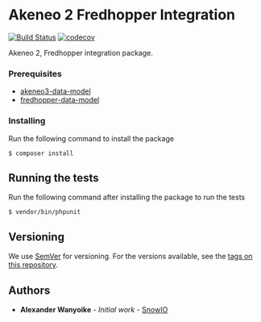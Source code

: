 # Akeneo 2 Fredhopper Integration 

[![Build Status](https://travis-ci.com/snowio/akeneo3-fredhopper-integration.svg?branch=master)](https://travis-ci.com/snowio/akeneo3-fredhopper-integration)
[![codecov](https://codecov.io/gh/snowio/akeneo3-fredhopper-integration/branch/master/graph/badge.svg)](https://codecov.io/gh/snowio/akeneo3-fredhopper-integration)

Akeneo 2, Fredhopper integration package.

### Prerequisites

- [akeneo3-data-model](https://github.com/snowio/akeneo3-data-model)
- [fredhopper-data-model](https://github.com/snowio/fredhopper-data-model)

### Installing

Run the following command to install the package
```
$ composer install
```

## Running the tests

Run the following command after installing the package to run the tests

```
$ vendor/bin/phpunit
```

## Versioning

We use [SemVer](http://semver.org/) for versioning. For the versions available, see the [tags on this repository](https://github.com/snowio/akeneo3-fredhopper-integration/tags). 

## Authors

* **Alexander Wanyoike** - *Initial work* - [SnowIO](https://github.com/snowio)
